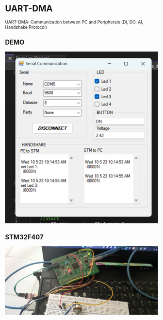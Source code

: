 # UART-DMA
UART-DMA: Communication between PC and Peripherals (DI, DO, AI, Handshake Protocol)

## DEMO

![GUI](img/gui.png)

## STM32F407

![STM](img/hard.jpg)
